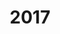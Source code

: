 ---
layout: album
title: "2017"
description: "Sesión de fotos 2019"
header-img: "/assets/images/port-3.jpg"
album-title: "Album 2017"
images:
 - image_path: /assets/images/port-1.jpg
   caption: IMAGE TITLE
   copyright: © Pamela Bustos
 - image_path: /assets/images/port-2.jpg 
   caption: IMAGE TITLE
   copyright: © Pamela Bustos
 - image_path: /assets/images/port-3.jpg
   caption: IMAGE TITLE
   copyright: © Pamela Bustos
lang: es
ref: album2017
---